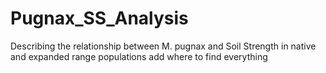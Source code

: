 # Pugnax_SS_Analysis
Describing the relationship between M. pugnax and Soil Strength in native and expanded range populations
add where to find everything
